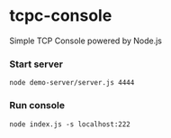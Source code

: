 tcpc-console
=============
Simple TCP Console powered by Node.js

    
### Start server
    node demo-server/server.js 4444

### Run console
    node index.js -s localhost:222
